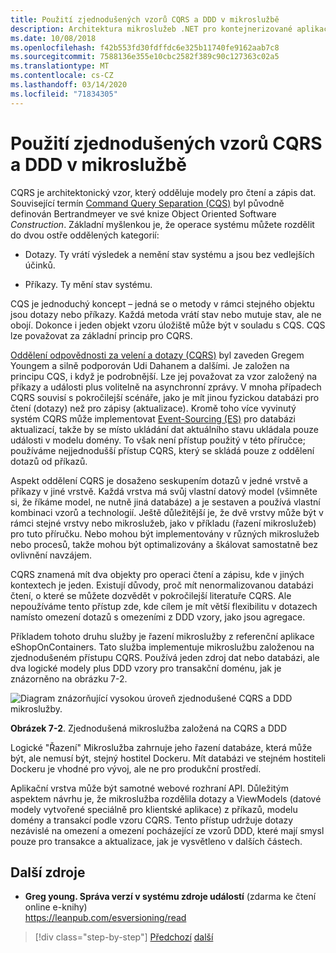```yaml
---
title: Použití zjednodušených vzorů CQRS a DDD v mikroslužbě
description: Architektura mikroslužeb .NET pro kontejnerizované aplikace .NET | Seznamte se s celkovým vztahem mezi vzory CQRS a DDD.
ms.date: 10/08/2018
ms.openlocfilehash: f42b553fd30fdffdc6e325b11740fe9162aab7c8
ms.sourcegitcommit: 7588136e355e10cbc2582f389c90c127363c02a5
ms.translationtype: MT
ms.contentlocale: cs-CZ
ms.lasthandoff: 03/14/2020
ms.locfileid: "71834305"
---
```

# <a name="apply-simplified-cqrs-and-ddd-patterns-in-a-microservice"></a>Použití zjednodušených vzorů CQRS a DDD v mikroslužbě

CQRS je architektonický vzor, který odděluje modely pro čtení a zápis dat. Související termín [Command Query Separation (CQS)](https://martinfowler.com/bliki/CommandQuerySeparation.html) byl původně definován Bertrandmeyer ve své knize Object Oriented Software *Construction*. Základní myšlenkou je, že operace systému můžete rozdělit do dvou ostře oddělených kategorií:

- Dotazy. Ty vrátí výsledek a nemění stav systému a jsou bez vedlejších účinků.

- Příkazy. Ty mění stav systému.

CQS je jednoduchý koncept – jedná se o metody v rámci stejného objektu jsou dotazy nebo příkazy. Každá metoda vrátí stav nebo mutuje stav, ale ne obojí. Dokonce i jeden objekt vzoru úložiště může být v souladu s CQS. CQS lze považovat za základní princip pro CQRS.

[Oddělení odpovědnosti za velení a dotazy (CQRS)](https://martinfowler.com/bliki/CQRS.html) byl zaveden Gregem Youngem a silně podporován Udi Dahanem a dalšími. Je založen na principu CQS, i když je podrobnější. Lze jej považovat za vzor založený na příkazy a události plus volitelně na asynchronní zprávy. V mnoha případech CQRS souvisí s pokročilejší scénáře, jako je mít jinou fyzickou databázi pro čtení (dotazy) než pro zápisy (aktualizace). Kromě toho více vyvinutý systém CQRS může implementovat [Event-Sourcing (ES)](https://martinfowler.com/eaaDev/EventSourcing.html) pro databázi aktualizací, takže by se místo ukládání dat aktuálního stavu ukládala pouze události v modelu domény. To však není přístup použitý v této příručce; používáme nejjednodušší přístup CQRS, který se skládá pouze z oddělení dotazů od příkazů.

Aspekt oddělení CQRS je dosaženo seskupením dotazů v jedné vrstvě a příkazy v jiné vrstvě. Každá vrstva má svůj vlastní datový model (všimněte si, že říkáme model, ne nutně jiná databáze) a je sestaven a používá vlastní kombinaci vzorů a technologií. Ještě důležitější je, že dvě vrstvy může být v rámci stejné vrstvy nebo mikroslužeb, jako v příkladu (řazení mikroslužeb) pro tuto příručku. Nebo mohou být implementovány v různých mikroslužeb nebo procesů, takže mohou být optimalizovány a škálovat samostatně bez ovlivnění navzájem.

CQRS znamená mít dva objekty pro operaci čtení a zápisu, kde v jiných kontextech je jeden. Existují důvody, proč mít nenormalizovanou databázi čtení, o které se můžete dozvědět v pokročilejší literatuře CQRS. Ale nepoužíváme tento přístup zde, kde cílem je mít větší flexibilitu v dotazech namísto omezení dotazů s omezeními z DDD vzory, jako jsou agregace.

Příkladem tohoto druhu služby je řazení mikroslužby z referenční aplikace eShopOnContainers. Tato služba implementuje mikroslužbu založenou na zjednodušeném přístupu CQRS. Používá jeden zdroj dat nebo databázi, ale dva logické modely plus DDD vzory pro transakční doménu, jak je znázorněno na obrázku 7-2.

![Diagram znázorňující vysokou úroveň zjednodušené CQRS a DDD mikroslužby.](./media/apply-simplified-microservice-cqrs-ddd-patterns/simplified-cqrs-ddd-microservice.png)

**Obrázek 7-2**. Zjednodušená mikroslužba založená na CQRS a DDD

Logické "Řazení" Mikroslužba zahrnuje jeho řazení databáze, která může být, ale nemusí být, stejný hostitel Dockeru. Mít databázi ve stejném hostiteli Dockeru je vhodné pro vývoj, ale ne pro produkční prostředí.

Aplikační vrstva může být samotné webové rozhraní API. Důležitým aspektem návrhu je, že mikroslužba rozdělila dotazy a ViewModels (datové modely vytvořené speciálně pro klientské aplikace) z příkazů, modelu domény a transakcí podle vzoru CQRS. Tento přístup udržuje dotazy nezávislé na omezení a omezení pocházející ze vzorů DDD, které mají smysl pouze pro transakce a aktualizace, jak je vysvětleno v dalších částech.

## <a name="additional-resources"></a>Další zdroje

- **Greg young. Správa verzí v systému zdroje událostí** (zdarma ke čtení online e-knihy) \
   <https://leanpub.com/esversioning/read>

>[!div class="step-by-step"]
>[Předchozí](index.md)
>[další](eshoponcontainers-cqrs-ddd-microservice.md)

